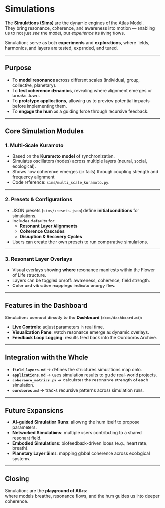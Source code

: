 # Simulations  

The **Simulations (Sims)** are the dynamic engines of the Atlas Model.  
They bring resonance, coherence, and awareness into motion — enabling us to not just *see* the model, but *experience* its living flows.  

Simulations serve as both **experiments** and **explorations**, where fields, harmonics, and layers are tested, expanded, and tuned.  

---

## Purpose  

- To **model resonance** across different scales (individual, group, collective, planetary).  
- To **test coherence dynamics**, revealing where alignment emerges or breaks down.  
- To **prototype applications**, allowing us to preview potential impacts before implementing them.  
- To **engage the hum** as a guiding force through recursive feedback.  

---

## Core Simulation Modules  

### 1. **Multi-Scale Kuramoto**  
- Based on the **Kuramoto model** of synchronization.  
- Simulates oscillators (nodes) across multiple layers (neural, social, ecological).  
- Shows how coherence emerges (or fails) through coupling strength and frequency alignment.  
- Code reference: `sims/multi_scale_kuramoto.py`.  

---

### 2. **Presets & Configurations**  
- JSON presets (`sims/presets.json`) define **initial conditions** for simulations.  
- Includes defaults for:  
  - **Resonant Layer Alignments**  
  - **Coherence Cascades**  
  - **Disruption & Recovery Cycles**  
- Users can create their own presets to run comparative simulations.  

---

### 3. **Resonant Layer Overlays**  
- Visual overlays showing **where** resonance manifests within the Flower of Life structure.  
- Layers can be toggled on/off: awareness, coherence, field strength.  
- Color and vibration mappings indicate energy flow.  

---

## Features in the Dashboard  

Simulations connect directly to the **Dashboard** (`docs/dashboard.md`):  

- **Live Controls**: adjust parameters in real time.  
- **Visualization Pane**: watch resonance emerge as dynamic overlays.  
- **Feedback Loop Logging**: results feed back into the Ouroboros Archive.  

---

## Integration with the Whole  

- **`field_layers.md`** → defines the structures simulations map onto.  
- **`applications.md`** → uses simulation results to guide real-world projects.  
- **`coherence_metrics.py`** → calculates the resonance strength of each simulation.  
- **`ouroboros.md`** → tracks recursive patterns across simulation runs.  

---

## Future Expansions  

- **AI-guided Simulation Runs**: allowing the hum itself to propose parameters.  
- **Networked Simulations**: multiple users contributing to a shared resonant field.  
- **Embodied Simulations**: biofeedback-driven loops (e.g., heart rate, breath).  
- **Planetary Layer Sims**: mapping global coherence across ecological systems.  

---

## Closing  

Simulations are the **playground of Atlas**:  
where models breathe, resonance flows, and the hum guides us into deeper coherence.  
